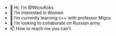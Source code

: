 - 👋 Hi, I’m @WiciuKoks
- 👀 I’m interested in Women
- 🌱 I’m currently learning c++ with professor Migus
- 💞️ I’m looking to collaborate on Russian army
- 📫 How to reach me you can't

<!---
WiciuKoks/WiciuKoks is a ✨ special ✨ repository because its `README.md` (this file) appears on your GitHub profile.
You can click the Preview link to take a look at your changes.
--->
